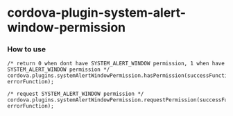 # cordova-plugin-system-alert-window-permission
### How to use

```
/* return 0 when dont have SYSTEM_ALERT_WINDOW permission, 1 when have SYSTEM_ALERT_WINDOW permission */
cordova.plugins.systemAlertWindowPermission.hasPermission(successFunction, errorFunction);

/* request SYSTEM_ALERT_WINDOW permission */
cordova.plugins.systemAlertWindowPermission.requestPermission(successFunction, errorFunction);
```
